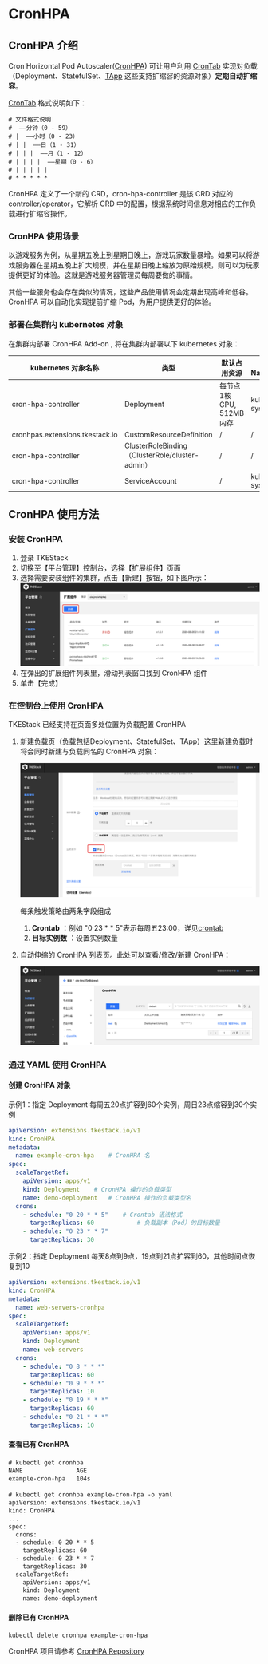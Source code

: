 # CronHPA

## CronHPA 介绍

Cron Horizontal Pod Autoscaler([CronHPA](https://github.com/tkestack/cron-hpa)) 可让用户利用 [CronTab](https://en.wikipedia.org/wiki/Cron) 实现对负载（Deployment、StatefulSet、[TApp](TappController.md) 这些支持扩缩容的资源对象）**定期自动扩缩容**。

[CronTab](https://en.wikipedia.org/wiki/Cron) 格式说明如下：

```
# 文件格式说明
#  ——分钟（0 - 59）
# |  ——小时（0 - 23）
# | |  ——日（1 - 31）
# | | |  ——月（1 - 12）
# | | | |  ——星期（0 - 6）
# | | | | |
# * * * * *
```

CronHPA 定义了一个新的 CRD，cron-hpa-controller 是该 CRD 对应的 controller/operator，它解析 CRD 中的配置，根据系统时间信息对相应的工作负载进行扩缩容操作。

### CronHPA 使用场景

以游戏服务为例，从星期五晚上到星期日晚上，游戏玩家数量暴增。如果可以将游戏服务器在星期五晚上扩大规模，并在星期日晚上缩放为原始规模，则可以为玩家提供更好的体验。这就是游戏服务器管理员每周要做的事情。

其他一些服务也会存在类似的情况，这些产品使用情况会定期出现高峰和低谷。CronHPA 可以自动化实现提前扩缩 Pod，为用户提供更好的体验。

### 部署在集群内 kubernetes 对象

在集群内部署 CronHPA Add-on , 将在集群内部署以下 kubernetes 对象：

| kubernetes 对象名称 | 类型 | 默认占用资源 | 所属 Namespaces |
| ----------------- | --- | ---------- | ------------- |
| cron-hpa-controller |Deployment |每节点1核 CPU, 512MB内存|kube-system|
| cronhpas.extensions.tkestack.io |CustomResourceDefinition |/|/|
| cron-hpa-controller |ClusterRoleBinding（ClusterRole/cluster-admin） |/|/|
| cron-hpa-controller |ServiceAccount |/|kube-system|

## CronHPA 使用方法

### 安装 CronHPA

1. 登录 TKEStack
2. 切换至【平台管理】控制台，选择【扩展组件】页面
3. 选择需要安装组件的集群，点击【新建】按钮，如下图所示：
   ![新建组件](../../../docs/images/新建扩展组件.png)
4. 在弹出的扩展组件列表里，滑动列表窗口找到 CronHPA 组件
5. 单击【完成】

### 在控制台上使用 CronHPA

TKEStack 已经支持在页面多处位置为负载配置 CronHPA

1. 新建负载页（负载包括Deployment、StatefulSet、TApp）这里新建负载时将会同时新建与负载同名的 CronHPA 对象：

   ![image-20200929175053608](../../../docs/images/image-20200929175053608.png)

   每条触发策略由两条字段组成

   1. **Crontab** ：例如 "0 23 * * 5"表示每周五23:00，详见[crontab](https://en.wikipedia.org/wiki/Cron)
   2. **目标实例数** ：设置实例数量

2. 自动伸缩的 CronHPA 列表页。此处可以查看/修改/新建 CronHPA：

   ![image-20200929175620334](../../../docs/images/image-20200929175620334.png)

### 通过 YAML 使用 CronHPA 

#### 创建 CronHPA 对象

示例1：指定 Deployment 每周五20点扩容到60个实例，周日23点缩容到30个实例

```yaml
apiVersion: extensions.tkestack.io/v1
kind: CronHPA
metadata:
  name: example-cron-hpa	# CronHPA 名
spec:
  scaleTargetRef:
    apiVersion: apps/v1
    kind: Deployment	# CronHPA 操作的负载类型
    name: demo-deployment	# CronHPA 操作的负载类型名
  crons:
    - schedule: "0 20 * * 5"	# Crontab 语法格式
      targetReplicas: 60			# 负载副本（Pod）的目标数量
    - schedule: "0 23 * * 7"
      targetReplicas: 30
```

示例2：指定 Deployment 每天8点到9点，19点到21点扩容到60，其他时间点恢复到10

```yaml
apiVersion: extensions.tkestack.io/v1
kind: CronHPA
metadata:
  name: web-servers-cronhpa
spec:
  scaleTargetRef:
    apiVersion: apps/v1
    kind: Deployment
    name: web-servers
  crons:
    - schedule: "0 8 * * *"
      targetReplicas: 60
    - schedule: "0 9 * * *"
      targetReplicas: 10
    - schedule: "0 19 * * *"
      targetReplicas: 60
    - schedule: "0 21 * * *"
      targetReplicas: 10
```

#### 查看已有 CronHPA

```shell
# kubectl get cronhpa
NAME               AGE
example-cron-hpa   104s

# kubectl get cronhpa example-cron-hpa -o yaml
apiVersion: extensions.tkestack.io/v1
kind: CronHPA
...
spec:
  crons:
  - schedule: 0 20 * * 5
    targetReplicas: 60
  - schedule: 0 23 * * 7
    targetReplicas: 30
  scaleTargetRef:
    apiVersion: apps/v1
    kind: Deployment
    name: demo-deployment

```

#### 删除已有 CronHPA

```shell
kubectl delete cronhpa example-cron-hpa
```

CronHPA 项目请参考 [CronHPA Repository](https://github.com/tkestack/cron-hpa)